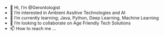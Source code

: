 - 👋 Hi, I’m @Gerontologist
- 👀 I’m interested in Ambient Assitive Technologies and AI
- 🌱 I’m currently learning; Java, Python, Deep Learning, Machine Learning
- 💞️ I’m looking to collaborate on Age Friendly Tech Solutions
- 📫 How to reach me ...

<!---
Gerontologist/Gerontologist is a ✨ special ✨ repository because its `README.md` (this file) appears on your GitHub profile.
You can click the Preview link to take a look at your changes.
--->

